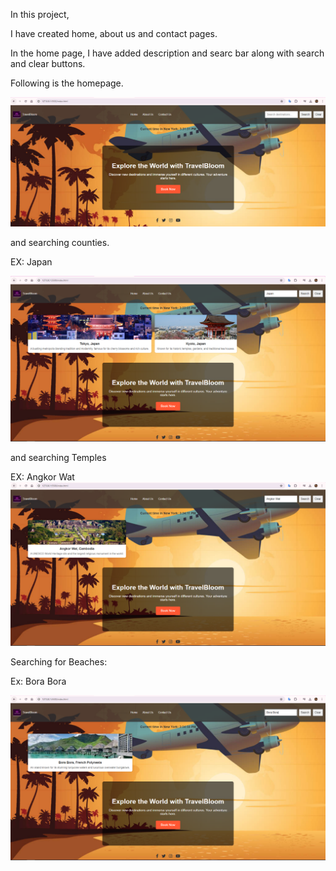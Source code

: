In this project, 

I have created home, about us and contact pages.

In the home page, I have added description and searc bar along with search and clear buttons.

Following is the homepage.

![Home Page](image.png)

and searching counties.

EX: Japan

![Countirs search](image-1.png)


and searching Temples

EX: Angkor Wat
![Temple search](image-2.png)

Searching for Beaches:

Ex: Bora Bora

![Beaches Search](image-3.png)